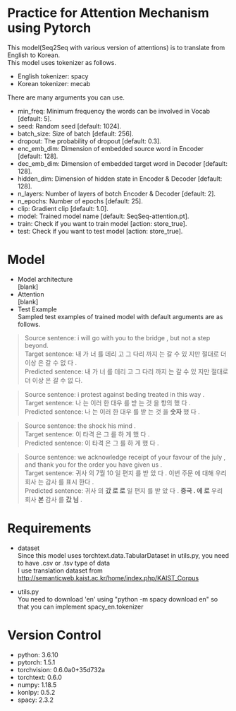 Practice for Attention Mechanism using Pytorch
==============================================

This model(Seq2Seq with various version of attentions) is to translate from English to Korean.  
This model uses tokenizer as follows.
* English tokenizer: spacy
* Korean tokenizer: mecab  
  
There are many arguments you can use.
* min_freq: Minimum frequency the words can be involved in Vocab [default: 5].
* seed: Random seed [default: 1024].
* batch_size: Size of batch [default: 256].
* dropout: The probability of dropout [default: 0.3].
* enc_emb_dim: Dimension of embedded source word in Encoder [default: 128].
* dec_emb_dim: Dimension of embedded target word in Decoder [default: 128].
* hidden_dim: Dimension of hidden state in Encoder & Decoder [default: 128].
* n_layers: Number of layers of botch Encoder & Decoder [default: 2].
* n_epochs: Number of epochs [default: 25].
* clip: Gradient clip [default: 1.0].
* model: Trained model name [default: SeqSeq-attention.pt].
* train: Check if you want to train model [action: store_true].
* test: Check if you want to test model [action: store_true].

Model
=============================================
  
* Model architecture  
[blank]  
* Attention  
[blank]  
* Test Example  
Sampled test examples of trained model with default arguments are as follows.  
  
> Source sentence: i will go with you to the bridge , but not a step beyond.  
> Target sentence: 내 가 너 를 데리 고 그 다리 까지 는 갈 수 있 지만 절대로 더 이상 은 갈 수 없 다 .  
> Predicted sentence: 내 가 너 를 데리 고 그 다리 까지 는 갈 수 있 지만 절대로 더 이상 은 갈 수 없 다.  
  
> Source sentence: i protest against beding treated in this way .  
> Target sentence: 나 는 이러 한 대우 를 받 는 것 을 항의 했 다 .  
> Predicted sentence: 나 는 이러 한 대우 를 받 는 것 을 **숫자** 했 다 .  
  
> Source sentence: the shock <unk> his mind .  
> Target sentence: 이 타격 은 그 를 <unk> 하 게 했 다 .  
> Predicted sentence: 이 타격 은 그 를 <unk> 하 게 했 다 .  
  
> Source sentence: we acknowledge receipt of your favour of the <unk> july , and thank you for the order you have given us .  
> Target sentence: 귀사 의 7월 10 일 편지 를 받 았 다 . 이번 주문 에 대해 우리 회사 는 감사 를 표시 한다 .  
> Predicted sentence: 귀사 의 **갔 로 로** 일 편지 를 받 았 다 . **중국 . 에 로** 우리 회사 **본** 감사 를 **갔 님** .

  
Requirements
=============================================
* dataset  
Since this model uses torchtext.data.TabularDataset in utils.py, you need to have .csv or .tsv type of data  
I use translation dataset from http://semanticweb.kaist.ac.kr/home/index.php/KAIST_Corpus  

* utils.py  
You need to download 'en' using "python -m spacy download en" so that you can implement spacy_en.tokenizer  
  
Version Control
=============================================

* python: 3.6.10
* pytorch: 1.5.1
* torchvision: 0.6.0a0+35d732a
* torchtext: 0.6.0
* numpy: 1.18.5
* konlpy: 0.5.2
* spacy: 2.3.2
